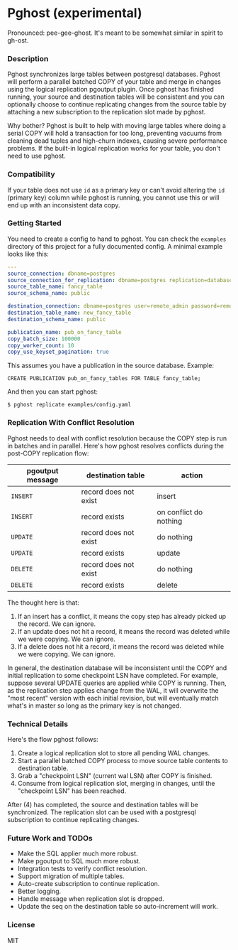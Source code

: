 Pghost (experimental)
======

Pronounced: pee-gee-ghost. It's meant to be somewhat similar in spirit to gh-ost.

### Description

Pghost synchronizes large tables between postgresql databases. Pghost will perform a parallel batched COPY of your table and merge in changes using the logical replication pgoutput plugin. Once pghost has finished running, your source and destination tables will be consistent and you can optionally choose to continue replicating changes from the source table by attaching a new subscription to the replication slot made by pghost.

Why bother? Pghost is built to help with moving large tables where doing a serial COPY will hold a transaction for too long, preventing vacuums from cleaning dead tuples and high-churn indexes, causing severe performance problems. If the built-in logical replication works for your table, you don't need to use pghost.

### Compatibility

If your table does not use `id` as a primary key or can't avoid altering the `id` (primary key) column while pghost is running, you cannot use this or will end up with an inconsistent data copy.

### Getting Started

You need to create a config to hand to pghost. You can check the `examples` directory of this project for a fully documented config. A minimal example looks like this:

```yaml
---
source_connection: dbname=postgres
source_connection_for_replication: dbname=postgres replication=database
source_table_name: fancy_table
source_schema_name: public

destination_connection: dbname=postgres user=remote_admin password=remote_admin host=localhost port=6432
destination_table_name: new_fancy_table
destination_schema_name: public

publication_name: pub_on_fancy_table
copy_batch_size: 100000
copy_worker_count: 10
copy_use_keyset_pagination: true
```

This assumes you have a publication in the source database. Example:

```
CREATE PUBLICATION pub_on_fancy_tables FOR TABLE fancy_table;
```

And then you can start pghost:

```
$ pghost replicate examples/config.yaml
```

### Replication With Conflict Resolution

Pghost needs to deal with conflict resolution because the COPY step is run in batches and in parallel. Here's how pghost resolves conflicts during the post-COPY replication flow:

| pgoutput message | destination table | action |
|------------------|-------------------|--------|
| `INSERT`   | record does not exist  | insert |
| `INSERT`   | record exists          | on conflict do nothing |
| `UPDATE`   | record does not exist  | do nothing |
| `UPDATE`   | record exists          | update |
| `DELETE`   | record does not exist  | do nothing |
| `DELETE`   | record exists          | delete |

The thought here is that:
1. If an insert has a conflict, it means the copy step has already picked up the record. We can ignore.
2. If an update does not hit a record, it means the record was deleted while we were copying. We can ignore.
3. If a delete does not hit a record, it means the record was deleted while we were copying. We can ignore.

In general, the destination database will be inconsistent until the COPY and initial replication to some checkpoint LSN have completed. For example, suppose several UPDATE queries are applied while COPY is running. Then, as the replication step applies change from the WAL, it will overwrite the "most recent" version with each initial revision, but will eventually match what's in master so long as the primary key is not changed.

### Technical Details

Here's the flow pghost follows:

1. Create a logical replication slot to store all pending WAL changes.
2. Start a parallel batched COPY process to move source table contents to destination table.
3. Grab a "checkpoint LSN" (current wal LSN) after COPY is finished.
4. Consume from logical replication slot, merging in changes, until the "checkpoint LSN" has been reached.

After (4) has completed, the source and destination tables will be synchronized. The replication slot can be used with a postgresql subscription to continue replicating changes.

### Future Work and TODOs

- Make the SQL applier much more robust.
- Make pgoutput to SQL much more robust.
- Integration tests to verify conflict resolution.
- Support migration of multiple tables.
- Auto-create subscription to continue replication.
- Better logging.
- Handle message when replication slot is dropped.
- Update the seq on the destination table so auto-increment will work.

### License

MIT
